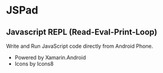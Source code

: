 # JSPad

## Javascript REPL (Read-Eval-Print-Loop)

Write and Run JavaScript code directly from Android Phone.

* Powered by Xamarin.Android
* Icons by Icons8
